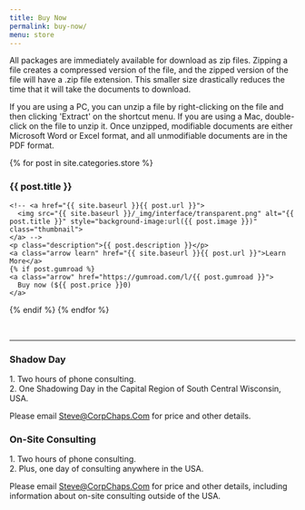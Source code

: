 ```yaml
---
title: Buy Now
permalink: buy-now/
menu: store
---
```

All packages are immediately available for download as zip files. Zipping a file creates a compressed version of the file, and the zipped version of the file will have a .zip file extension. This smaller size drastically reduces the time that it will take the documents to download.

If you are using a  PC, you can unzip a file by right-clicking on the file and then clicking 'Extract' on the shortcut menu. If you are using a Mac, double-click on the file to unzip it. Once unzipped, modifiable documents are either Microsoft Word or Excel format, and all unmodifiable documents are in the PDF format.

<div class="row" id="products">
{% for post in site.categories.store %}
  <div class="product col-md-4">
    <h3>{{ post.title }}</h3>

    <!-- <a href="{{ site.baseurl }}{{ post.url }}">
      <img src="{{ site.baseurl }}/_img/interface/transparent.png" alt="{{ post.title }}" style="background-image:url({{ post.image }})" class="thumbnail">
    </a> -->
    <p class="description">{{ post.description }}</p>
    <a class="arrow learn" href="{{ site.baseurl }}{{ post.url }}">Learn More</a>
    {% if post.gumroad %}
    <a class="arrow" href="https://gumroad.com/l/{{ post.gumroad }}">
      Buy now (${{ post.price }}0)
    </a>
  </div>
  {% endif %}
{% endfor %}
</div>
<p>&nbsp;</p>
<hr>
<div class="row">
<div class="product col-md-6">

<h3>Shadow Day</h3>

<p>1.  Two hours of phone consulting.<br>
2.  One Shadowing Day in the Capital Region of South Central Wisconsin, USA.
</p>
Please email <a href="mailto:Steve@CorpChaps.Com">Steve@CorpChaps.Com</a> for price and other details.
</div>
<div class="product col-md-6">

<h3>On-Site Consulting</h3>
<p>
1.  Two hours of phone consulting.<br>
2.  Plus, one day of consulting anywhere in the USA.
</p>
Please email <a href="mailto:Steve@CorpChaps.Com">Steve@CorpChaps.Com</a> for price and other details, including information about on-site consulting outside of the USA.

</div>
</div>
<script type="text/javascript" src="https://gumroad.com/js/gumroad.js"></script>
